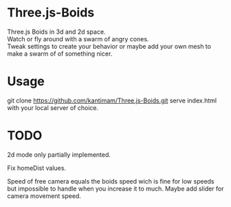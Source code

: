 # Three.js-Boids
Three.js Boids in 3d and 2d space.  
Watch or fly around with a swarm of angry cones.  
Tweak settings to create your behavior or maybe add your own mesh to make a swarm of of something nicer.   

# Usage
git clone https://github.com/kantimam/Three.js-Boids.git
serve index.html with your local server of choice. 

# TODO
2d mode only partially implemented. 

Fix homeDist values.

Speed of free camera equals the boids speed wich is fine for low speeds but impossible to handle when you increase it to much.
Maybe add slider for camera movement speed.
